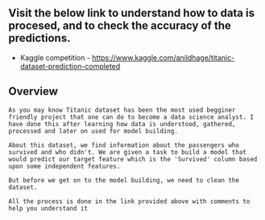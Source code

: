 ## Visit the below link to understand how to data is procesed, and to check the accuracy of the predictions.
 - Kaggle competition  - https://www.kaggle.com/anildhage/titanic-dataset-prediction-completed


## Overview 

 	As you may know Titanic dataset has been the most used begginer friendly project that one can do to become a data science analyst. I have done this after learning how data is understood, gathered, processed and later on used for model building. 

 	About this dataset, we find information about the passengers who survived and who didn't. We are given a task to build a model that would predict our target feature which is the 'Survived' column based upon some independent features. 

 	But before we get on to the model building, we need to clean the dataset.

 	All the process is done in the link provided above with comments to help you understand it

